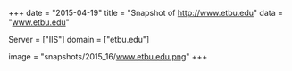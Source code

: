 
+++
date = "2015-04-19"
title = "Snapshot of http://www.etbu.edu"
data = "www.etbu.edu"

Server = ["IIS"]
domain = ["etbu.edu"]

  image = "snapshots/2015_16/www.etbu.edu.png"
+++
#
